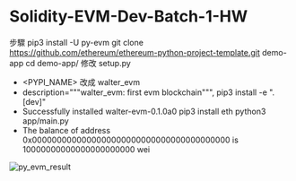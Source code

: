 # Solidity-EVM-Dev-Batch-1-HW

步驟
pip3 install -U py-evm
git clone https://github.com/ethereum/ethereum-python-project-template.git demo-app
cd demo-app/
修改 setup.py
  - <PYPI_NAME> 改成 walter_evm
  - description="""walter_evm: first evm blockchain""",
pip3 install -e ".[dev]"
  - Successfully installed walter-evm-0.1.0a0
pip3 install eth
python3 app/main.py
  - The balance of address 0x0000000000000000000000000000000000000000 is 10000000000000000000000 wei

![py_evm_result](https://user-images.githubusercontent.com/16549786/147260736-8d111a6f-0ed5-4e6d-b38d-7c64cfe2db73.png)
